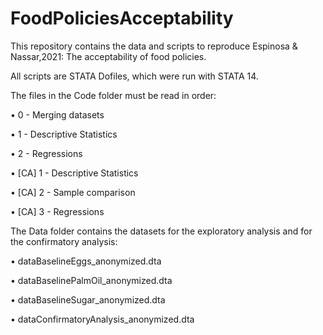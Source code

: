 # FoodPoliciesAcceptability
This repository contains the data and scripts to reproduce Espinosa & Nassar,2021: The acceptability of food policies.


All scripts are STATA Dofiles, which were run with STATA 14. 


The files in the Code folder must be read in order:

• 0 - Merging datasets

• 1 - Descriptive Statistics

• 2 - Regressions

• [CA] 1 - Descriptive Statistics 

• [CA] 2 - Sample comparison

• [CA] 3 - Regressions

The Data folder contains the datasets for the exploratory analysis and for the confirmatory analysis:

• dataBaselineEggs_anonymized.dta

• dataBaselinePalmOil_anonymized.dta

• dataBaselineSugar_anonymized.dta

• dataConfirmatoryAnalysis_anonymized.dta
